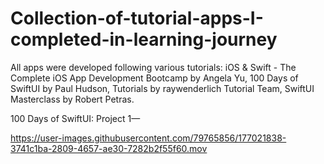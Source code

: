 # Collection-of-tutorial-apps-I-completed-in-learning-journey

All apps were developed following various tutorials: iOS & Swift - The Complete iOS App Development Bootcamp by Angela Yu, 100 Days of SwiftUI by Paul Hudson, Tutorials by raywenderlich Tutorial Team, SwiftUI Masterclass by Robert Petras.

100 Days of SwiftUI:
Project 1—





https://user-images.githubusercontent.com/79765856/177021838-3741c1ba-2809-4657-ae30-7282b2f55f60.mov

